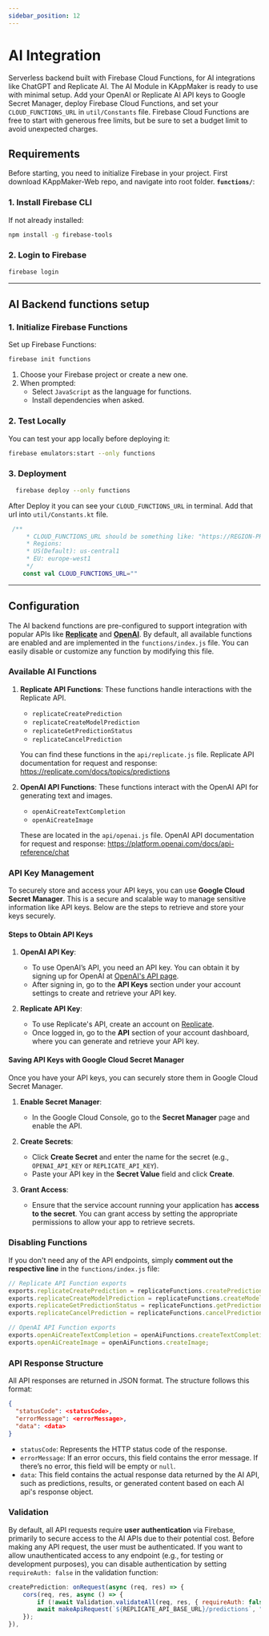 ```yaml
---
sidebar_position: 12
---
```


# AI Integration

Serverless backend built with Firebase Cloud Functions, for AI integrations like ChatGPT and Replicate AI. The AI Module in KAppMaker is ready to use with minimal setup. Add your OpenAI or Replicate AI API keys to Google Secret Manager, deploy Firebase Cloud Functions, and set your `CLOUD_FUNCTIONS_URL` in `util/Constants` file. Firebase Cloud Functions are free to start with generous free limits, but be sure to set a budget limit to avoid unexpected charges. 

## Requirements

Before starting, you need to initialize Firebase in your project. First download KAppMaker-Web repo, and navigate into root folder. **`functions/`**: 


  ### 1. Install Firebase CLI

If not already installed:
```bash
npm install -g firebase-tools
```  

  ### 2. Login to Firebase
```bash
firebase login
```
---

## AI Backend functions setup

### 1. Initialize Firebase Functions

Set up Firebase Functions:
```bash
firebase init functions
```
1. Choose your Firebase project or create a new one.
2. When prompted:
   - Select `JavaScript` as the language for functions.
   - Install dependencies when asked.

### 2. Test Locally
You can test your app locally before deploying it:
```bash
firebase emulators:start --only functions
```
### 3. Deployment

```bash
  firebase deploy --only functions
  ```

After Deploy it you can see your `CLOUD_FUNCTIONS_URL` in terminal. Add that url into `util/Constants.kt` file.
```kotlin
 /**
     * CLOUD_FUNCTIONS_URL should be something like: "https://REGION-PROJECT_ID.cloudfunctions.net"
     * Regions:
     * US(Default): us-central1
     * EU: europe-west1
     */
    const val CLOUD_FUNCTIONS_URL="" 

 ```   
---

## Configuration


The AI backend functions are pre-configured to support integration with popular APIs like **[Replicate](https://replicate.com/)** and **[OpenAI](https://platform.openai.com/docs/api-reference/)**. By default, all available functions are enabled and are implemented in the `functions/index.js` file. You can easily disable or customize any function by modifying this file.

### Available AI Functions

1. **Replicate API Functions**:
   These functions handle interactions with the Replicate API.
   - `replicateCreatePrediction`
   - `replicateCreateModelPrediction`
   - `replicateGetPredictionStatus`
   - `replicateCancelPrediction`

   You can find these functions in the `api/replicate.js` file. Replicate API documentation for request and response: https://replicate.com/docs/topics/predictions 

2. **OpenAI API Functions**:
   These functions interact with the OpenAI API for generating text and images.
   - `openAiCreateTextCompletion`
   - `openAiCreateImage`

   These are located in the `api/openai.js` file. OpenAI API documentation for request and response: https://platform.openai.com/docs/api-reference/chat

### API Key Management

To securely store and access your API keys, you can use **Google Cloud Secret Manager**. This is a secure and scalable way to manage sensitive information like API keys. Below are the steps to retrieve and store your keys securely.

#### Steps to Obtain API Keys

1. **OpenAI API Key**:
   - To use OpenAI’s API, you need an API key. You can obtain it by signing up for OpenAI at [OpenAI's API page](https://platform.openai.com/signup).
   - After signing in, go to the **API Keys** section under your account settings to create and retrieve your API key.

2. **Replicate API Key**:
   - To use Replicate's API, create an account on [Replicate](https://replicate.com/).
   - Once logged in, go to the **API** section of your account dashboard, where you can generate and retrieve your API key.

#### Saving API Keys with Google Cloud Secret Manager

Once you have your API keys, you can securely store them in Google Cloud Secret Manager.

1. **Enable Secret Manager**:
   - In the Google Cloud Console, go to the **Secret Manager** page and enable the API.
   
2. **Create Secrets**:
   - Click **Create Secret** and enter the name for the secret (e.g., `OPENAI_API_KEY` or `REPLICATE_API_KEY`).
   - Paste your API key in the **Secret Value** field and click **Create**.

3. **Grant Access**:
   - Ensure that the service account running your application has **access to the secret**. You can grant access by setting the appropriate permissions to allow your app to retrieve secrets.


### Disabling Functions

If you don't need any of the API endpoints, simply **comment out the respective line** in the `functions/index.js` file:

```javascript
// Replicate API Function exports
exports.replicateCreatePrediction = replicateFunctions.createPrediction;
exports.replicateCreateModelPrediction = replicateFunctions.createModelPrediction;
exports.replicateGetPredictionStatus = replicateFunctions.getPredictionStatus;
exports.replicateCancelPrediction = replicateFunctions.cancelPrediction;

// OpenAI API Function exports
exports.openAiCreateTextCompletion = openAiFunctions.createTextCompletion;
exports.openAiCreateImage = openAiFunctions.createImage;
```

### API Response Structure

All API responses are returned in JSON format. The structure follows this format:

```json
{
  "statusCode": <statusCode>,
  "errorMessage": <errorMessage>,
  "data": <data>
}
```

- `statusCode`: Represents the HTTP status code of the response.
- `errorMessage`: If an error occurs, this field contains the error message. If there’s no error, this field will be empty or `null`.
- `data`: This field contains the actual response data returned by the AI API, such as predictions, results, or generated content based on each AI api's response object.

### Validation

By default, all API requests require **user authentication** via Firebase, primarily to secure access to the AI APIs due to their potential cost. Before making any API request, the user must be authenticated. If you want to allow unauthenticated access to any endpoint (e.g., for testing or development purposes), you can disable authentication by setting `requireAuth: false` in the validation function:

```javascript
createPrediction: onRequest(async (req, res) => {
    cors(req, res, async () => {
        if (!await Validation.validateAll(req, res, { requireAuth: false })) return; <--- IN THIS LINE WE SET AUTH REQUIREMENT FALSE
        await makeApiRequest(`${REPLICATE_API_BASE_URL}/predictions`, "post", getReplicateApiKey(), req.body, res);
    });
}),
```

